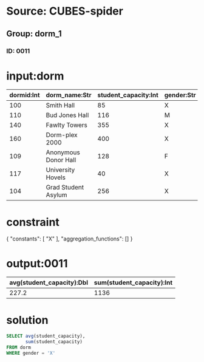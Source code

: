 # Source: CUBES-spider
## Group: dorm_1
### ID: 0011

# input:dorm

| dormid:Int | dorm_name:Str | student_capacity:Int | gender:Str |
|---|---|---|---|
| 100 | Smith Hall | 85 | X |
| 110 | Bud Jones Hall | 116 | M |
| 140 | Fawlty Towers | 355 | X |
| 160 | Dorm-plex 2000 | 400 | X |
| 109 | Anonymous Donor Hall | 128 | F |
| 117 | University Hovels | 40 | X |
| 104 | Grad Student Asylum | 256 | X |

# constraint

{
  "constants": [
    "X"
  ],
  "aggregation_functions": []
}

# output:0011

| avg(student_capacity):Dbl | sum(student_capacity):Int |
|---|---|
| 227.2 | 1136 |

# solution

```sql
SELECT avg(student_capacity),
       sum(student_capacity)
FROM dorm
WHERE gender = 'X'
```
